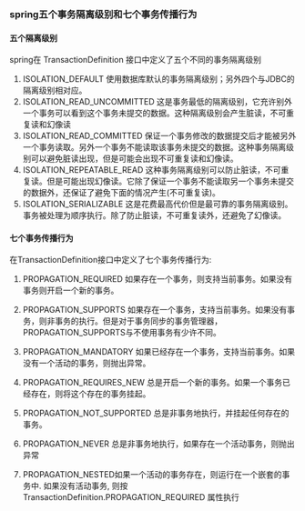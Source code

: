 ### spring五个事务隔离级别和七个事务传播行为

#### 五个隔离级别
spring在 TransactionDefinition 接口中定义了五个不同的事务隔离级别<br/>

1. ISOLATION_DEFAULT 使用数据库默认的事务隔离级别；另外四个与JDBC的隔离级别相对应。
2. ISOLATION_READ_UNCOMMITTED 这是事务最低的隔离级别，它充许别外一个事务可以看到这个事务未提交的数据。这种隔离级别会产生脏读，不可重复读和幻像读
3. ISOLATION_READ_COMMITTED 保证一个事务修改的数据提交后才能被另外一个事务读取。另外一个事务不能读取该事务未提交的数据。这种事务隔离级别可以避免脏读出现，但是可能会出现不可重复读和幻像读。
4. ISOLATION_REPEATABLE_READ 这种事务隔离级别可以防止脏读，不可重复读。但是可能出现幻像读。它除了保证一个事务不能读取另一个事务未提交的数据外，还保证了避免下面的情况产生(不可重复读)。
6. ISOLATION_SERIALIZABLE 这是花费最高代价但是最可靠的事务隔离级别。事务被处理为顺序执行。除了防止脏读，不可重复读外，还避免了幻像读。


#### 七个事务传播行为

在TransactionDefinition接口中定义了七个事务传播行为: <br/>

1. PROPAGATION_REQUIRED 如果存在一个事务，则支持当前事务。如果没有事务则开启一个新的事务。

2. PROPAGATION_SUPPORTS 如果存在一个事务，支持当前事务。如果没有事务，则非事务的执行。但是对于事务同步的事务管理器，PROPAGATION_SUPPORTS与不使用事务有少许不同。

3. PROPAGATION_MANDATORY 如果已经存在一个事务，支持当前事务。如果没有一个活动的事务，则抛出异常。

4. PROPAGATION_REQUIRES_NEW 总是开启一个新的事务。如果一个事务已经存在，则将这个存在的事务挂起。

5. PROPAGATION_NOT_SUPPORTED 总是非事务地执行，并挂起任何存在的事务。

6. PROPAGATION_NEVER 总是非事务地执行，如果存在一个活动事务，则抛出异常

7. PROPAGATION_NESTED如果一个活动的事务存在，则运行在一个嵌套的事务中. 如果没有活动事务, 则按TransactionDefinition.PROPAGATION_REQUIRED 属性执行